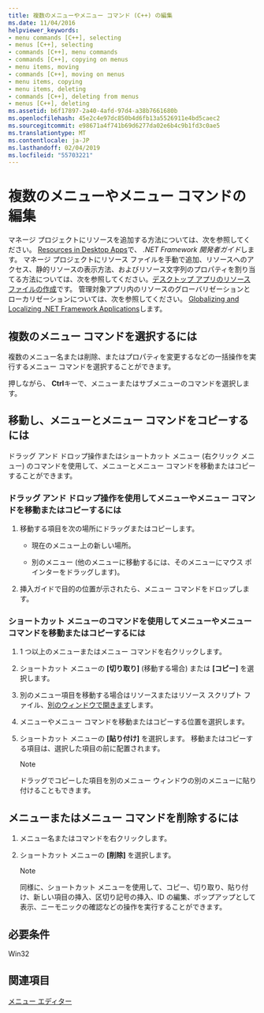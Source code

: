 ```yaml
---
title: 複数のメニューやメニュー コマンド (C++) の編集
ms.date: 11/04/2016
helpviewer_keywords:
- menu commands [C++], selecting
- menus [C++], selecting
- commands [C++], menu commands
- commands [C++], copying on menus
- menu items, moving
- commands [C++], moving on menus
- menu items, copying
- menu items, deleting
- commands [C++], deleting from menus
- menus [C++], deleting
ms.assetid: b6f17897-2a40-4afd-97d4-a38b7661680b
ms.openlocfilehash: 45e2c4e97dc850b4d6fb13a5526911e4bd5caec2
ms.sourcegitcommit: e98671a4f741b69d6277da02e6b4c9b1fd3c0ae5
ms.translationtype: MT
ms.contentlocale: ja-JP
ms.lasthandoff: 02/04/2019
ms.locfileid: "55703221"
---
```

# <a name="editing-multiple-menus-or-menu-commands"></a>複数のメニューやメニュー コマンドの編集

マネージ プロジェクトにリソースを追加する方法については、次を参照してください。 [Resources in Desktop Apps](/dotnet/framework/resources/index)で、 *.NET Framework 開発者ガイド*します。 マネージ プロジェクトにリソース ファイルを手動で追加、リソースへのアクセス、静的リソースの表示方法、およびリソース文字列のプロパティを割り当てる方法については、次を参照してください。[デスクトップ アプリのリソース ファイルの作成](/dotnet/framework/resources/creating-resource-files-for-desktop-apps)です。 管理対象アプリ内のリソースのグローバリゼーションとローカリゼーションについては、次を参照してください。 [Globalizing and Localizing .NET Framework Applications](/dotnet/standard/globalization-localization/index)します。

## <a name="to-select-multiple-menu-commands"></a>複数のメニュー コマンドを選択するには

複数のメニュー名または削除、またはプロパティを変更するなどの一括操作を実行するメニュー コマンドを選択することができます。

押しながら、 **Ctrl**キーで、メニューまたはサブメニューのコマンドを選択します。

## <a name="to-move-and-copy-menus-and-menu-commands"></a>移動し、メニューとメニュー コマンドをコピーするには

ドラッグ アンド ドロップ操作またはショートカット メニュー (右クリック メニュー) のコマンドを使用して、メニューとメニュー コマンドを移動またはコピーすることができます。

### <a name="to-move-or-copy-menus-or-menu-commands-using-the-drag-and-drop-method"></a>ドラッグ アンド ドロップ操作を使用してメニューやメニュー コマンドを移動またはコピーするには

1. 移動する項目を次の場所にドラッグまたはコピーします。

   - 現在のメニュー上の新しい場所。

   - 別のメニュー (他のメニューに移動するには、そのメニューにマウス ポインターをドラッグします)。

1. 挿入ガイドで目的の位置が示されたら、メニュー コマンドをドロップします。

### <a name="to-move-or-copy-menus-or-menu-commands-using-shortcut-menu-commands"></a>ショートカット メニューのコマンドを使用してメニューやメニュー コマンドを移動またはコピーするには

1. 1 つ以上のメニューまたはメニュー コマンドを右クリックします。

1. ショートカット メニューの **[切り取り]** (移動する場合) または **[コピー]** を選択します。

1. 別のメニュー項目を移動する場合はリソースまたはリソース スクリプト ファイル、[別のウィンドウで開きます](/visualstudio/ide/customizing-window-layouts-in-visual-studio)します。

1. メニューやメニュー コマンドを移動またはコピーする位置を選択します。

1. ショートカット メニューの **[貼り付け]** を選択します。 移動またはコピーする項目は、選択した項目の前に配置されます。

   > [!NOTE]
   > ドラッグでコピーした項目を別のメニュー ウィンドウの別のメニューに貼り付けることもできます。

## <a name="to-delete-a-menu-or-menu-command"></a>メニューまたはメニュー コマンドを削除するには

1. メニュー名またはコマンドを右クリックします。

1. ショートカット メニューの **[削除]** を選択します。

   > [!NOTE]
   > 同様に、ショートカット メニューを使用して、コピー、切り取り、貼り付け、新しい項目の挿入、区切り記号の挿入、ID の編集、ポップアップとして表示、ニーモニックの確認などの操作を実行することができます。

## <a name="requirements"></a>必要条件

Win32

## <a name="see-also"></a>関連項目

[メニュー エディター](../windows/menu-editor.md)
